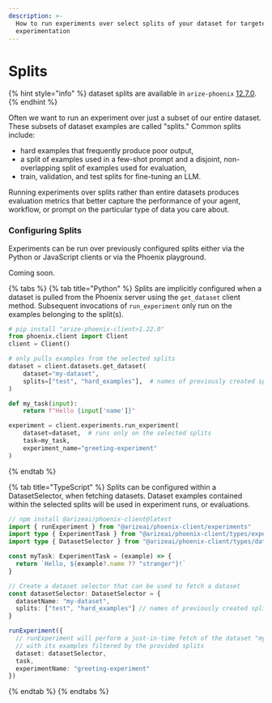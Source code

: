 ```yaml
---
description: >-
  How to run experiments over select splits of your dataset for targeted
  experimentation
---
```


# Splits

{% hint style="info" %}
dataset splits are available in `arize-phoenix` [12.7.0](https://github.com/Arize-ai/phoenix/releases/tag/arize-phoenix-v12.7.0).
{% endhint %}

Often we want to run an experiment over just a subset of our entire dataset. These subsets of dataset examples are called "splits." Common splits include:

* hard examples that frequently produce poor output,
* a split of examples used in a few-shot prompt and a disjoint, non-overlapping split of examples used for evaluation,
* train, validation, and test splits for fine-tuning an LLM.

Running experiments over splits rather than entire datasets produces evaluation metrics that better capture the performance of your agent, workflow, or prompt on the particular type of data you care about.

### Configuring Splits

Experiments can be run over previously configured splits either via the Python or JavaScript clients or via the Phoenix playground.

Coming soon.

{% tabs %}
{% tab title="Python" %}
Splits are implicitly configured when a dataset is pulled from the Phoenix server using the `get_dataset` client method. Subsequent invocations of `run_experiment` only run on the examples belonging to the split(s).

```python
# pip install "arize-phoenix-client>1.22.0"
from phoenix.client import Client
client = Client()

# only pulls examples from the selected splits
dataset = client.datasets.get_dataset(
    dataset="my-dataset",
    splits=["test", "hard_examples"],  # names of previously created splits
)

def my_task(input):
    return f"Hello {input['name']}"

experiment = client.experiments.run_experiment(
    dataset=dataset,  # runs only on the selected splits
    task=my_task,
    experiment_name="greeting-experiment"
)
```
{% endtab %}

{% tab title="TypeScript" %}
Splits can be configured within a DatasetSelector, when fetching datasets. Dataset examples contained within the selected splits will be used in experiment runs, or evaluations.

```typescript
// npm install @arizeai/phoenix-client@latest
import { runExperiment } from "@arizeai/phoenix-client/experiments"
import type { ExperimentTask } from "@arizeai/phoenix-client/types/experiments";
import type { DatasetSelector } from "@arizeai/phoenix-client/types/datasets";

const myTask: ExperimentTask = (example) => {
  return `Hello, ${example?.name ?? "stranger"}!`
}

// Create a dataset selector that can be used to fetch a dataset
const datasetSelector: DatasetSelector = {
  datasetName: "my-dataset",
  splits: ["test", "hard_examples"] // names of previously created splits
}

runExperiment({
  // runExperiment will perform a just-in-time fetch of the dataset "my-dataset"
  // with its examples filtered by the provided splits
  dataset: datasetSelector,
  task,
  experimentName: "greeting-experiment"
})
```
{% endtab %}
{% endtabs %}
